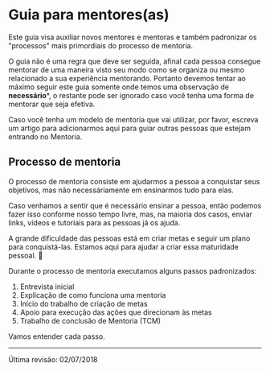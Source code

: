 # Guia para mentores(as)

Este guia visa auxiliar novos mentores e mentoras e também padronizar os "processos" mais primordiais do processo de mentoria.

O guia não é uma regra que deve ser seguida, afinal cada pessoa consegue mentorar de uma maneira visto seu modo como se organiza ou mesmo relacionado a sua experiência mentorando. Portanto devemos tentar ao máximo seguir este guia somente onde temos uma observação de **necessário***, o restante pode ser ignorado caso você tenha uma forma de mentorar que seja efetiva.

Caso você tenha um modelo de mentoria que vai utilizar, por favor, escreva um artigo para adicionarmos aqui para guiar outras pessoas que estejam entrando no Mentoria.

## Processo de mentoria

O processo de mentoria consiste em ajudarmos a pessoa a conquistar seus objetivos, mas não necessáriamente em ensinarmos tudo para elas.

Caso venhamos a sentir que é necessário ensinar a pessoa, então podemos fazer isso conforme nosso tempo livre, mas, na maioria dos casos, enviar links, vídeos e tutoriais para as pessoas já os ajuda.

A grande dificuldade das pessoas está em criar metas e seguir um plano para conquistá-las. Estamos aqui para ajudar a criar essa maturidade pessoal. :muscle:

Durante o processo de mentoria executamos alguns passos padronizados:

1. Entrevista inicial
1. Explicação de como funciona uma mentoria
1. Início do trabalho de criação de metas
1. Apoio para execução das ações que direcionam às metas
1. Trabalho de conclusão de Mentoria (TCM)

Vamos entender cada passo.

---

Última revisão: 02/07/2018
